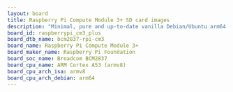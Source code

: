 ```yaml
---
layout: board
title: Raspberry Pi Compute Module 3+ SD card images
description: "Minimal, pure and up-to-date vanilla Debian/Ubuntu arm64 SD card images for Raspberry Pi Compute Module 3+ by Raspberry Pi Foundation, SoC: Broadcom BCM2837, CPU ISA: armv8"
board_id: raspberrypi_cm3_plus
board_dtb_name: bcm2837-rpi-cm3
board_name: Raspberry Pi Compute Module 3+
board_maker_name: Raspberry Pi Foundation
board_soc_name: Broadcom BCM2837
board_cpu_name: ARM Cortex A53 (armv8)
board_cpu_arch_isa: armv8
board_cpu_arch_debian: arm64
---
```

